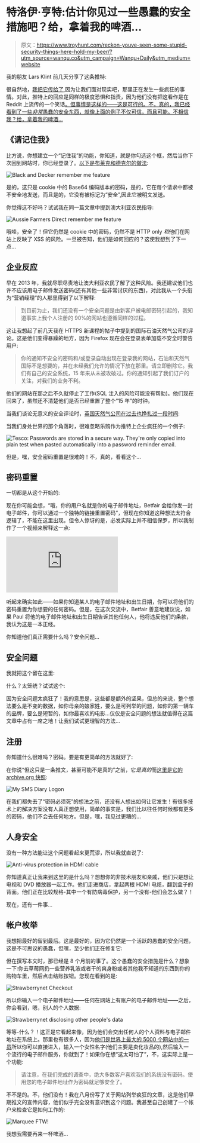 # 特洛伊·亨特:估计你见过一些愚蠢的安全措施吧？给，拿着我的啤酒...

> 原文：<https://www.troyhunt.com/reckon-youve-seen-some-stupid-security-things-here-hold-my-beer/?utm_source=wanqu.co&utm_campaign=Wanqu+Daily&utm_medium=website>



我的朋友 Lars Klint 前几天分享了这条推特:

很自然地，[我把它传给了](https://twitter.com/troyhunt/status/853517036131041280),因为让我们面对现实吧，那里正在发生一些疯狂的事情。对此，推特上的回应是同样的极度恐惧和指责，因为他们没有把这看作是在 Reddit 上流传的一个笑话[。但事情是这样的——这是可行的。不，真的，我已经看到了一些*非常*愚蠢的安全东西，就像上面的例子不仅可信，而且可能。不相信我？给，拿着我的啤酒...](https://www.reddit.com/r/ProgrammerHumor/comments/65l9yq/logins_should_be_unique/)

## 《请记住我》

比方说，你想建立一个“记住我”的功能，你知道，就是你勾选这个框，然后当你下次回到网站时，你已经登录了。[以下是布莱克和德克尔的做法](https://www.troyhunt.com/how-to-build-and-how-not-to-build/):

![Black and Decker remember me feature](img/0c3f14d58131dfae00fc921d9fdb0b5d.png)

是的，这只是 cookie 中的 Base64 编码版本的密码，是的，它在每个请求中都被不安全地发送，而且是的，它没有被标记为“安全”,因此它被明文发送。

你觉得这不好吗？试试我在同一篇文章中提到澳大利亚农民指导:

![Aussie Farmers Direct remember me feature](img/bc680b840731511f35cc9ed210aa4fec.png)

哦哇，安全了！但它仍然是 cookie 中的密码，仍然不是 HTTP only *和*他们在网站上反映了 XSS 的风险。一旦被告知，他们是如何回应的？这使我想到了下一点...

## 企业反应

早在 2013 年，我就尽职尽责地让澳大利亚农民了解了这种风险。我还建议他们也许不应该用电子邮件发送密码(还有其他一些非常讨厌的东西)，对此我从一个头衔为“营销经理”的人那里得到了以下解释:

> 到目前为止，我们还没有一个安全问题是由新客户被电邮密码引起的，我知道事实上我个人注册的 90%的网站也遵循同样的过程。

这让我想起了前几天我在 HTTPS 新课程的帖子中提到的国际石油天然气公司的评论。这是他们变得暴躁的地方，因为 Firefox 现在会在登录表单加载不安全时警告用户:

> 你的通知不安全的密码和/或登录自动出现在登录我的网站，石油和天然气国际不是想要的，并在未经我们允许的情况下放在那里。请立即删除它。我们有自己的安全系统，15 年来从未被攻破过。你的通知引起了我们订户的关注，对我们的业务不利。

他们的网站在那之后不久就停止了工作(SQL 注入的风险可能没有帮助)。他们现在回来了，虽然还不清楚他们是否已经重置了整个“15 年”的时钟。

当我们谈论无意义的安全评论时，[英国天然气公司在过去也挣扎过一段时间](https://www.troyhunt.com/the-cobra-effect-that-is-disabling/):

当我们身处世界的那个角落时，很难忽略乐购作为推特上企业疯狂的一个例子:

![Tesco: Passwords are stored in a secure way. They're only copied into plain test when pasted automatically into a password reminder email.](img/ca723c86724b1a0f139ea519a97757bc.png)

但是，嘿，安全密码重置是很难的！不，真的，看看这个...

## 密码重置

一切都是从这个开始的:

现在你可能会想，“哦，你的用户名就是你的电子邮件地址，Betfair 会给你发一封电子邮件，你可以通过一个独特的链接重置密码”，但现在你知道这种想法太符合逻辑了，不能在这里出现。但令人惊讶的是，必发实际上并不相信保罗，所以我制作了一个视频来解释这一点:

<iframe src="https://www.youtube.com/embed/YjBBmfovL08?feature=player_embedded" frameborder="0" allowfullscreen="">VIDEO</iframe>

听起来确实如此——如果你知道某人的电子邮件地址和出生日期，你可以将他们的密码重置为你想要的任何密码。但是，在这次交流中，Betfair 善意地建议说，如果 Paul 将他的电子邮件地址和出生日期告诉其他任何人，他将违反他们的条款，我认为这是一本正经。

你知道他们真正需要什么吗？安全问题...

## 安全问题

我就把这个留在这里:

什么？太笼统？试试这个:

因为安全问题太疯狂了！我的意思是，这些都是额外的坚果，但总的来说，整个想法要么是不变的数据，如你母亲的娘家姓，要么是可列举的问题，如你的第一辆车的品牌，要么是短暂的，如你最喜欢的电影...仅仅是安全问题的想法就值得在这篇文章中占有一席之地！让我们试试更理智的方法...

## 注册

你知道什么很难吗？密码。要是有更简单的方法就好了:

在你说“但这只是一条推文，甚至可能不是真的”之前，它*是真的*而[这里是它的 archive.org 快照](https://web-beta.archive.org/web/20150117203933/mysmsdiary.co.uk):

![My SMS Diary Logon](img/ed919b75d193b9bf03e2c9b65335766b.png)

在我们都失去了“密码必须死”的想法之前，还没有人想出如何让它发生！有很多技术上的解决方案没有人真正想使用，简单的事实是，我们比以往任何时候都有更多的密码，他们不会去任何地方。但是，嘿，我见过更糟的...

## 人身安全

没有一种方法能让这个问题看起来更荒谬，所以我就直说了:

![Anti-virus protection in HDMI cable](img/ad909a2b7879d1fe8195f1036fb51801.png)

你知道真正让我来到这里的是什么吗？想想你的非技术朋友和亲戚，他们只是想让电视和 DVD 播放器一起工作。他们走进商店，拿起两根 HDMI 电缆，翻到盒子的背面。他们正在比较规格-其中一个有防病毒保护，另一个没有-他们会怎么做？！

现在，还有一件事...

## 帐户枚举

我想把最好的留到最后。这是最好的，因为它仍然是一个活跃的愚蠢的安全问题，这是不可思议的愚蠢，但嘿，至少他们正在修复它:

但在撰写本文时，那已经是 8 个月前的事了。这个愚蠢的安全措施是什么？想象一下:你去草莓网扔一些营养乳液或者干的爽身粉或者其他我不知道的东西到你的购物车里，然后点击结账按钮。您现在看到的是:

![Strawberrynet Checkout](img/614bcfd1324a4934728d72b52709cab6.png)

所以你输入一个电子邮件地址——任何在网站上有账户的电子邮件地址——之后，你会看到，嗯，别人的个人数据:

![Strawberrynet disclosing other people's data](img/300b6eeda98fe68fb4d3bd2e98682248.png)

等等-什么？！这正是它看起来像，因为他们会交出任何人的个人资料与电子邮件地址在系统上。那里也有很多人，因为[他们是世界上最大的 5000 个网站中的一员](https://www.alexa.com/siteinfo/strawberrynet.com)所以你可以直接进入，输入一个女性名字(他们主要是卖化妆品的),然后输入一个流行的电子邮件服务，你就到了！如果你在想“这太可怕了”，不，这实际上是一个功能:

> 请注意，在我们完成的调查中，绝大多数客户喜欢我们的系统没有密码。使用您的电子邮件地址作为密码就足够安全了。

不不是的。不，他们没有！我在八月份写了关于网站列举疯狂的文章，这是他们早期推文的宣传内容，他们似乎完全没有意识到这个问题。我甚至自己创建了一个帐户来检查它是如何工作的:

![Marquee FTW!](img/aecdf723ec8777711541c6eee835ffb7.png)

我想我需要再来一杯啤酒...

